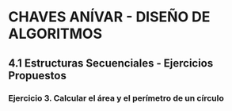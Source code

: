 # CHAVES ANÍVAR - DISEÑO DE ALGORITMOS
## 4.1 Estructuras Secuenciales - Ejercicios Propuestos
### Ejercicio 3. Calcular el área y el perímetro de un círculo
